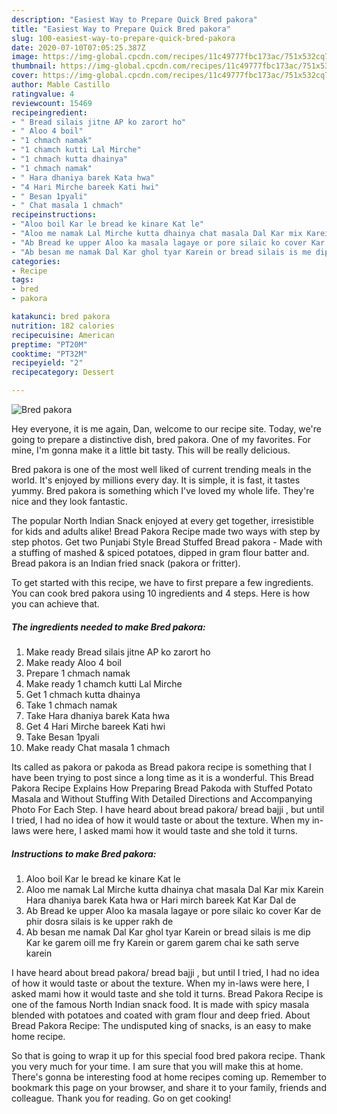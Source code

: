 ```yaml
---
description: "Easiest Way to Prepare Quick Bred pakora"
title: "Easiest Way to Prepare Quick Bred pakora"
slug: 100-easiest-way-to-prepare-quick-bred-pakora
date: 2020-07-10T07:05:25.387Z
image: https://img-global.cpcdn.com/recipes/11c49777fbc173ac/751x532cq70/bred-pakora-recipe-main-photo.jpg
thumbnail: https://img-global.cpcdn.com/recipes/11c49777fbc173ac/751x532cq70/bred-pakora-recipe-main-photo.jpg
cover: https://img-global.cpcdn.com/recipes/11c49777fbc173ac/751x532cq70/bred-pakora-recipe-main-photo.jpg
author: Mable Castillo
ratingvalue: 4
reviewcount: 15469
recipeingredient:
- " Bread silais jitne AP ko zarort ho"
- " Aloo 4 boil"
- "1 chmach namak"
- "1 chamch kutti Lal Mirche"
- "1 chmach kutta dhainya"
- "1 chmach namak"
- " Hara dhaniya barek Kata hwa"
- "4 Hari Mirche bareek Kati hwi"
- " Besan 1pyali"
- " Chat masala 1 chmach"
recipeinstructions:
- "Aloo boil Kar le bread ke kinare Kat le"
- "Aloo me namak Lal Mirche kutta dhainya chat masala Dal Kar mix Karein Hara dhaniya barek Kata hwa or Hari mirch bareek Kat Kar Dal de"
- "Ab Bread ke upper Aloo ka masala lagaye or pore silaic ko cover Kar de phir dosra silais is ke upper rakh de"
- "Ab besan me namak Dal Kar ghol tyar Karein or bread silais is me dip Kar ke garem oill me fry Karein or garem garem chai ke sath serve karein"
categories:
- Recipe
tags:
- bred
- pakora

katakunci: bred pakora 
nutrition: 182 calories
recipecuisine: American
preptime: "PT20M"
cooktime: "PT32M"
recipeyield: "2"
recipecategory: Dessert

---
```



![Bred pakora](https://img-global.cpcdn.com/recipes/11c49777fbc173ac/751x532cq70/bred-pakora-recipe-main-photo.jpg)

Hey everyone, it is me again, Dan, welcome to our recipe site. Today, we're going to prepare a distinctive dish, bred pakora. One of my favorites. For mine, I'm gonna make it a little bit tasty. This will be really delicious.

Bred pakora is one of the most well liked of current trending meals in the world. It's enjoyed by millions every day. It is simple, it is fast, it tastes yummy. Bred pakora is something which I've loved my whole life. They're nice and they look fantastic.

The popular North Indian Snack enjoyed at every get together, irresistible for kids and adults alike! Bread Pakora Recipe made two ways with step by step photos. Get two Punjabi Style Bread Stuffed Bread pakora - Made with a stuffing of mashed &amp; spiced potatoes, dipped in gram flour batter and. Bread pakora is an Indian fried snack (pakora or fritter).


To get started with this recipe, we have to first prepare a few ingredients. You can cook bred pakora using 10 ingredients and 4 steps. Here is how you can achieve that.

<!--inarticleads1-->

##### The ingredients needed to make Bred pakora:

1. Make ready  Bread silais jitne AP ko zarort ho
1. Make ready  Aloo 4 boil
1. Prepare 1 chmach namak
1. Make ready 1 chamch kutti Lal Mirche
1. Get 1 chmach kutta dhainya
1. Take 1 chmach namak
1. Take  Hara dhaniya barek Kata hwa
1. Get 4 Hari Mirche bareek Kati hwi
1. Take  Besan 1pyali
1. Make ready  Chat masala 1 chmach


Its called as pakora or pakoda as Bread pakora recipe is something that I have been trying to post since a long time as it is a wonderful. This Bread Pakora Recipe Explains How Preparing Bread Pakoda with Stuffed Potato Masala and Without Stuffing With Detailed Directions and Accompanying Photo For Each Step. I have heard about bread pakora/ bread bajji , but until I tried, I had no idea of how it would taste or about the texture. When my in-laws were here, I asked mami how it would taste and she told it turns. 

<!--inarticleads2-->

##### Instructions to make Bred pakora:

1. Aloo boil Kar le bread ke kinare Kat le
1. Aloo me namak Lal Mirche kutta dhainya chat masala Dal Kar mix Karein Hara dhaniya barek Kata hwa or Hari mirch bareek Kat Kar Dal de
1. Ab Bread ke upper Aloo ka masala lagaye or pore silaic ko cover Kar de phir dosra silais is ke upper rakh de
1. Ab besan me namak Dal Kar ghol tyar Karein or bread silais is me dip Kar ke garem oill me fry Karein or garem garem chai ke sath serve karein


I have heard about bread pakora/ bread bajji , but until I tried, I had no idea of how it would taste or about the texture. When my in-laws were here, I asked mami how it would taste and she told it turns. Bread Pakora Recipe is one of the famous North Indian snack food. It is made with spicy masala blended with potatoes and coated with gram flour and deep fried. About Bread Pakora Recipe: The undisputed king of snacks, is an easy to make home recipe. 

So that is going to wrap it up for this special food bred pakora recipe. Thank you very much for your time. I am sure that you will make this at home. There's gonna be interesting food at home recipes coming up. Remember to bookmark this page on your browser, and share it to your family, friends and colleague. Thank you for reading. Go on get cooking!
